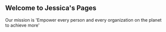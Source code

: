 ## Welcome to Jessica's Pages

Our mission is 'Empower every person and every organization on the planet to achieve more'



